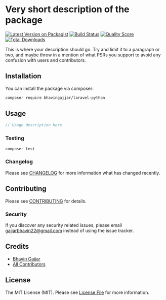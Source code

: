 # Very short description of the package

[![Latest Version on Packagist](https://img.shields.io/packagist/v/bhavingajjar/laravel-python.svg?style=flat-square)](https://packagist.org/packages/bhavingajjar/laravel-python)
[![Build Status](https://img.shields.io/travis/bhavingajjar/laravel-python/master.svg?style=flat-square)](https://travis-ci.org/bhavingajjar/laravel-python)
[![Quality Score](https://img.shields.io/scrutinizer/g/bhavingajjar/laravel-python.svg?style=flat-square)](https://scrutinizer-ci.com/g/bhavingajjar/laravel-python)
[![Total Downloads](https://img.shields.io/packagist/dt/bhavingajjar/laravel-python.svg?style=flat-square)](https://packagist.org/packages/bhavingajjar/laravel-python)

This is where your description should go. Try and limit it to a paragraph or two, and maybe throw in a mention of what PSRs you support to avoid any confusion with users and contributors.

## Installation

You can install the package via composer:

```bash
composer require bhavingajjar/laravel-python
```

## Usage

``` php
// Usage description here
```

### Testing

``` bash
composer test
```

### Changelog

Please see [CHANGELOG](CHANGELOG.md) for more information what has changed recently.

## Contributing

Please see [CONTRIBUTING](CONTRIBUTING.md) for details.

### Security

If you discover any security related issues, please email gajjarbhavin22@gmail.com instead of using the issue tracker.

## Credits

- [Bhavin Gajjar](https://github.com/bhavingajjar)
- [All Contributors](../../contributors)

## License

The MIT License (MIT). Please see [License File](LICENSE.md) for more information.
